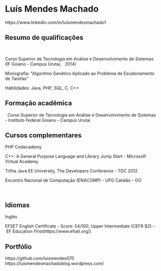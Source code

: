 
<h1>Luís Mendes Machado</h1> https://www.linkedin.com/in/luismendesmachado1
 
<h2>Resumo de qualificações</h2> 

<p>Curso Superior de Tecnologia em Análise e Desenvolvimento de Sistemas (IF Goiano - Campus Urutaí,   2014) <p>

<p>Monografia: "Algoritmo Genético Aplicado ao Problema de Escalonamento de Tarefas" </p>

<p>Habilidades: Java, PHP, SQL, C, C++ </p>

<h2>Formação acadêmica</h2> 
Curso Superior de Tecnologia em Análise e Desenvolvimento de Sistemas - Instituto Federal Goiano - Campus Urutaí
 
<h2>Cursos complementares</h2>

<p>PHP Codecademy</p>

<p> C++: A General Purpose Language and Library Jump Start - Microsoft Virtual Academy </p>

<p> Trilha Java EE University, The Developers Conference - TDC 2012 </p>

<p> Encontro Nacional de Computação (ENACOMP) - UFG Catalão - GO </p>
 
<h2> Idiomas </h2>
<p>Inglês</p> 
EFSET English Certificate - Score: 54/100, Upper Intermediate (CEFR B2) - EF Education First(https://www.efset.org/) 

<h2>Portfólio</h2>
https://github.com/luismendes070
https://luismendesmachadoblog.wordpress.com/










